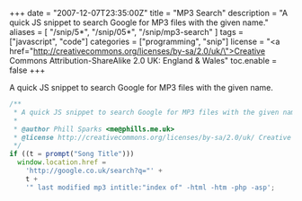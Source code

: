 +++
date = "2007-12-07T23:35:00Z"
title = "MP3 Search"
description = "A quick JS snippet to search Google for MP3 files with the given name."
aliases = [
  "/snip/5*",
  "/snip/05*",
  "/snip/mp3-search"
]
tags = ["javascript", "code"]
categories = ["programming", "snip"]
license = "<a href=\"http://creativecommons.org/licenses/by-sa/2.0/uk/\">Creative Commons Attribution-ShareAlike 2.0 UK: England & Wales</a>"
toc.enable = false
+++

A quick JS snippet to search Google for MP3 files with the given name.

```javascript
/**
 * A quick JS snippet to search Google for MP3 files with the given name.
 *
 * @author Phill Sparks <me@phills.me.uk>
 * @license http://creativecommons.org/licenses/by-sa/2.0/uk/ Creative Commons Attribution-ShareAlike 2.0 UK: England & Wales
 */
if ((t = prompt("Song Title")))
  window.location.href =
    'http://google.co.uk/search?q="' +
    t +
    '" last modified mp3 intitle:"index of" -html -htm -php -asp';
```
